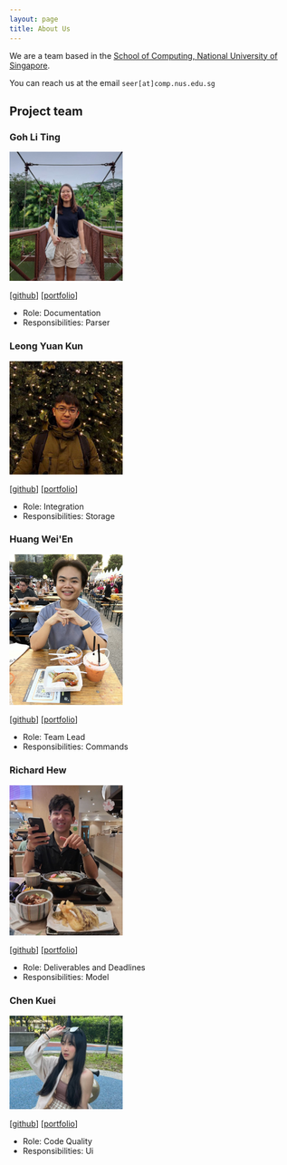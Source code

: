 ```yaml
---
layout: page
title: About Us
---
```


We are a team based in the [School of Computing, National University of Singapore](http://www.comp.nus.edu.sg).

You can reach us at the email `seer[at]comp.nus.edu.sg`

## Project team

### Goh Li Ting

<img src="images/goh-li-ting.png" width="200px">

[[github](https://github.com/Goh-Li-Ting)]
[[portfolio](team/goh-li-ting.md)]

* Role: Documentation
* Responsibilities: Parser

### Leong Yuan Kun

<img src="images/aexolate.png" width="200px">

[[github](https://github.com/aexolate)]
[[portfolio](team/aexolate.md)]

* Role: Integration
* Responsibilities: Storage

### Huang Wei'En

<img src="images/weiennn.png" width="200px">

[[github](https://github.com/Weiennn)] [[portfolio](team/weiennn.md)]

* Role: Team Lead
* Responsibilities: Commands

### Richard Hew

<img src="images/ricketytoc.png" width="200px">

[[github](https://github.com/ricketytoc)]
[[portfolio](team/ricketytoc.md)]

* Role: Deliverables and Deadlines
* Responsibilities: Model

### Chen Kuei

<img src="images/chen-kuei.png" width="200px">

[[github](https://github.com/Chen-Kuei)]
[[portfolio](team/chen-kuei.md)]

* Role: Code Quality
* Responsibilities: Ui
